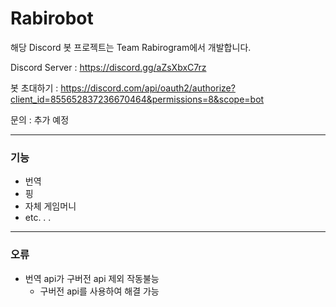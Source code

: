 # Rabirobot

해당 Discord 봇 프로젝트는 Team Rabirogram에서 개발합니다.

Discord Server : https://discord.gg/aZsXbxC7rz

봇 초대하기 : https://discord.com/api/oauth2/authorize?client_id=855652837236670464&permissions=8&scope=bot

문의 : 추가 예정

------

### 기능

* 번역
* 핑
* 자체 게임머니
* etc. . .

------
### 오류

* 번역 api가 구버전 api 제외 작동불능
  * 구버전 api를 사용하여 해결 가능
